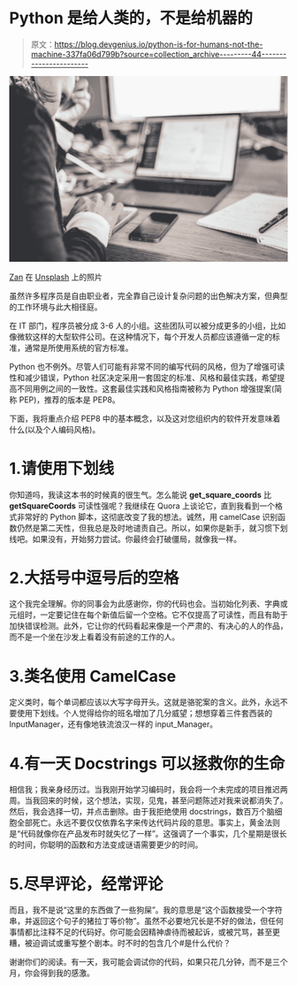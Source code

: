 # Python 是给人类的，不是给机器的

> 原文：<https://blog.devgenius.io/python-is-for-humans-not-the-machine-337fa06d799b?source=collection_archive---------44----------------------->

![](img/8e1f223afc48d5dc6df095e0594eb43d.png)

[Zan](https://unsplash.com/@zanilic?utm_source=medium&utm_medium=referral) 在 [Unsplash](https://unsplash.com?utm_source=medium&utm_medium=referral) 上的照片

虽然许多程序员是自由职业者，完全靠自己设计复杂问题的出色解决方案，但典型的工作环境与此大相径庭。

在 IT 部门，程序员被分成 3-6 人的小组。这些团队可以被分成更多的小组，比如像微软这样的大型软件公司。在这种情况下，每个开发人员都应该遵循一定的标准，通常是所使用系统的官方标准。

Python 也不例外。尽管人们可能有非常不同的编写代码的风格，但为了增强可读性和减少错误，Python 社区决定采用一套固定的标准、风格和最佳实践，希望提高不同用例之间的一致性。这套最佳实践和风格指南被称为 Python 增强提案(简称 PEP)，推荐的版本是 PEP8。

下面，我将重点介绍 PEP8 中的基本概念，以及这对您组织内的软件开发意味着什么(以及个人编码风格)。

# 1.请使用下划线

你知道吗，我读这本书的时候真的很生气。怎么能说 **get_square_coords** 比 **getSquareCoords** 可读性强呢？我继续在 Quora 上谈论它，直到我看到一个格式非常好的 Python 脚本，这彻底改变了我的想法。诚然，用 camelCase 识别函数仍然是第二天性，但我总是及时地谴责自己。所以，如果你是新手，就习惯下划线吧。如果没有，开始努力尝试。你最终会打破僵局，就像我一样。

# 2.大括号中逗号后的空格

这个我完全理解。你的同事会为此感谢你，你的代码也会。当初始化列表、字典或元组时，一定要记住在每个新值后留一个空格。它不仅提高了可读性，而且有助于加快错误检测。此外，它让你的代码看起来像是一个严肃的、有决心的人的作品，而不是一个坐在沙发上看着没有前途的工作的人。

# 3.类名使用 CamelCase

定义类时，每个单词都应该以大写字母开头。这就是骆驼案的含义。此外，永远不要使用下划线。个人觉得给你的班名增加了几分威望；想想穿着三件套西装的 InputManager，还有像地铁流浪汉一样的 input_Manager。

# 4.有一天 Docstrings 可以拯救你的生命

相信我；我亲身经历过。当我刚开始学习编码时，我会将一个未完成的项目推迟两周。当我回来的时候，这个想法，实现，见鬼，甚至问题陈述对我来说都消失了。然后，我会选择一切，并点击删除。由于我拒绝使用 docstrings，数百万个脑细胞全部死亡。永远不要仅仅依靠名字来传达代码片段的意思。事实上，黄金法则是“代码就像你在产品发布时就失忆了一样”。这强调了一个事实，几个星期是很长的时间，你聪明的函数和方法变成谜语需要更少的时间。

# 5.尽早评论，经常评论

而且，我不是说“这里的东西做了一些狗屎”。我的意思是“这个函数接受一个字符串，并返回这个句子的猪拉丁等价物”。虽然不必要地冗长是不好的做法，但任何事情都比注释不足的代码好。你可能会因精神虐待而被起诉，或被咒骂，甚至更糟，被迫调试或重写整个剧本。时不时的包含几个#是什么代价？

谢谢你们的阅读。有一天，我可能会调试你的代码，如果只花几分钟，而不是三个月，你会得到我的感激。